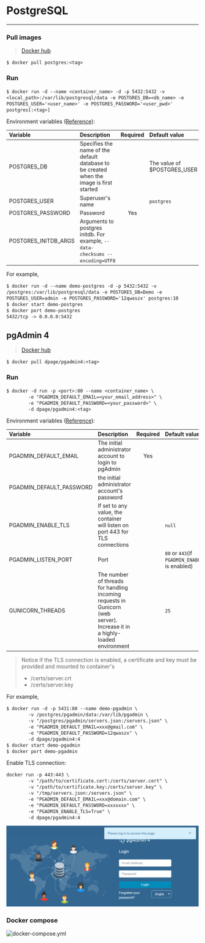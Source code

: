 # PostgreSQL
---

### Pull images

> [Docker hub](https://hub.docker.com/_/postgres)

```
$ docker pull postgres:<tag>
```
 
### Run

```
$ docker run -d --name <container_name> -d -p 5432:5432 -v <local_path>:/var/lib/postgresql/data -e POSTGRES_DB=<db_name> -e POSTGRES_USER='<user_name>' -e POSTGRES_PASSWORD='<user_pwd>' postgres[:<tag>]
```

Environment variables ([Reference](https://github.com/GoogleCloudPlatform/postgresql-docker/blob/master/9/README.md#environment-variables)):

| Variable | Description | Required | Default value | 
|:---------|:------------|:--------:|:--------------|
| POSTGRES_DB | Specifies the name of the default database to be created when the image is first started |  | The value of $POSTGRES_USER | 
| POSTGRES_USER | Superuser's name | | `postgres` | 
| POSTGRES_PASSWORD | Password | Yes | |
| POSTGRES_INITDB_ARGS | Arguments to postgres initdb. For example, `--data-checksums --encoding=UTF8` |  | |




For example, 

```
$ docker run -d --name demo-postgres -d -p 5432:5432 -v /postgres:/var/lib/postgresql/data -e POSTGRES_DB=Demo -e POSTGRES_USER=admin -e POSTGRES_PASSWORD='12qwaszx' postgres:10
$ docker start demo-postgres
$ docker port demo-postgres
5432/tcp -> 0.0.0.0:5432
```


## pgAdmin 4


> [Docker hub](https://hub.docker.com/r/dpage/pgadmin4/)

```
$ docker pull dpage/pgadmin4:<tag> 
```

### Run 

```
$ docker -d run -p <port>:80 --name <container_name> \
        -e "PGADMIN_DEFAULT_EMAIL=<your_email_address>" \
        -e "PGADMIN_DEFAULT_PASSWORD=<your_password>" \
        -d dpage/pgadmin4:<tag>
```

Environment variables ([Reference](https://hub.docker.com/r/dpage/pgadmin4/)):

| Variable | Description | Required | Default value | 
|:---------|:------------|:--------:|:--------------|
| PGADMIN_DEFAULT_EMAIL | The initial administrator account to login to pgAdmin | Yes | |
| PGADMIN_DEFAULT_PASSWORD | the initial administrator account's password | | |
| PGADMIN_ENABLE_TLS | If set to any value, the container will listen on port 443 for TLS connections | | `null` |
| PGADMIN_LISTEN_PORT | Port | | `80` or `443`(if `PGADMIN_ENABLE_TLS` is enabled) |
| GUNICORN_THREADS | The number of threads for handling incoming requests in Gunicorn (web server). Increase it in a highly-loaded environment | | `25` |


> Notice if the TLS connection is enabled, a certificate and key must be provided and mounted to container's 
> - /certs/server.crt 
> - /certs/server.key



For example,

```
$ docker run -d -p 5431:80 --name demo-pgadmin \
        -v /postgres/pgadmin/data:/var/lib/pgadmin \
        -v "/postgres/pgadmin/servers.json:/servers.json" \
        -e "PGADMIN_DEFAULT_EMAIL=xxx@gmail.com" \
        -e "PGADMIN_DEFAULT_PASSWORD=12qwaszx" \
        -d dpage/pgadmin4:4
$ docker start demo-pgadmin
$ docker port demo-pgadmin 
```

Enable TLS connection:

```
docker run -p 443:443 \   
        -v "/path/to/certificate.cert:/certs/server.cert" \
        -v "/path/to/certificate.key:/certs/server.key" \
        -v "/tmp/servers.json:/servers.json" \
        -e "PGADMIN_DEFAULT_EMAIL=xxx@domain.com" \
        -e "PGADMIN_DEFAULT_PASSWORD=xxxxxxx" \
        -e "PGADMIN_ENABLE_TLS=True" \
        -d dpage/pgadmin4:4
```


![](assets/001.png)


### Docker compose

![docker-compose.yml](https://github.com/KarateJB/Dockerfiles/blob/master/PostgreSQL/docker-compose.yml)





